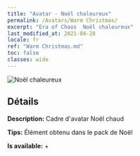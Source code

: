 ```yaml
---
title: "Avatar - Noël chaleureux"
permalink: /Avatars/Warm Christmas/
excerpt: "Era of Chaos  Noël chaleureux"
last_modified_at: 2021-04-28
locale: fr
ref: "Warm Christmas.md"
toc: false
classes: wide
---
```

 ![Noël chaleureux](/images/a/avatarFrame_47.png)

## Détails

 **Description:** Cadre d'avatar Noël chaud 

 **Tips:** Élément obtenu dans le pack de Noël 

 **Is available:**  + 

